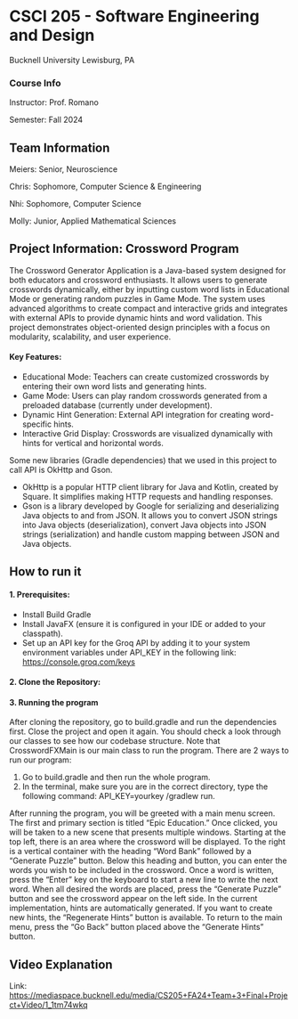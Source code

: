 # CSCI 205 - Software Engineering and Design
Bucknell University
Lewisburg, PA
### Course Info
Instructor: Prof. Romano

Semester: Fall 2024
## Team Information

Meiers: Senior, Neuroscience

Chris: Sophomore, Computer Science & Engineering

Nhi: Sophomore, Computer Science

Molly: Junior, Applied Mathematical Sciences
## Project Information: Crossword Program
The Crossword Generator Application is a Java-based system designed for both educators and crossword enthusiasts. It allows users to generate crosswords dynamically, either by inputting custom word lists in Educational Mode or generating random puzzles in Game Mode. The system uses advanced algorithms to create compact and interactive grids and integrates with external APIs to provide dynamic hints and word validation. This project demonstrates object-oriented design principles with a focus on modularity, scalability, and user experience.

#### Key Features:

- Educational Mode: Teachers can create customized crosswords by entering their own word lists and generating hints.
- Game Mode: Users can play random crosswords generated from a preloaded database (currently under development).
- Dynamic Hint Generation: External API integration for creating word-specific hints.
- Interactive Grid Display: Crosswords are visualized dynamically with hints for vertical and horizontal words.

Some new libraries (Gradle dependencies) that we used in this project to call API is OkHttp and Gson.
* OkHttp is a popular HTTP client library for Java and Kotlin, created by Square. It simplifies making HTTP requests and handling responses.
* Gson is a library developed by Google for serializing and deserializing Java objects to and from JSON. It allows you to convert JSON strings into Java objects (deserialization), convert Java objects into JSON strings (serialization) and handle custom mapping between JSON and Java objects.

## How to run it
#### 1. Prerequisites:
- Install Build Gradle
- Install JavaFX (ensure it is configured in your IDE or added to your classpath).
- Set up an API key for the Groq API by adding it to your system environment variables under API_KEY in the following link: https://console.groq.com/keys

#### 2. Clone the Repository:

#### 3. Running the program
After cloning the repository, go to build.gradle and run the dependencies first. Close the project and open it again. You should check a look through our classes to see how our codebase structure. Note that CrosswordFXMain is our main class to run the program. There are 2 ways to run our program:
1. Go to build.gradle and then run the whole program.
2. In the terminal, make sure you are in the correct directory, type the following command: API_KEY=yourkey /gradlew run.

After running the program, you will be greeted with a main menu screen. The first and primary section is titled “Epic Education.” Once clicked, you will be taken to a new scene that presents multiple windows. Starting at the top left, there is an area where the crossword will be displayed. To the right is a vertical container with the heading “Word Bank” followed by a “Generate Puzzle” button. Below this heading and button, you can enter the words you wish to be included in the crossword. Once a word is written, press the “Enter” key on the keyboard to start a new line to write the next word. When all desired the words are placed, press the “Generate Puzzle” button and see the crossword appear on the left side. In the current implementation, hints are automatically generated. If you want to create new hints, the “Regenerate Hints” button is available. To return to the main menu, press the “Go Back” button placed above the “Generate Hints” button. 

## Video Explanation
Link: https://mediaspace.bucknell.edu/media/CS205+FA24+Team+3+Final+Project+Video/1_1tm74wkq